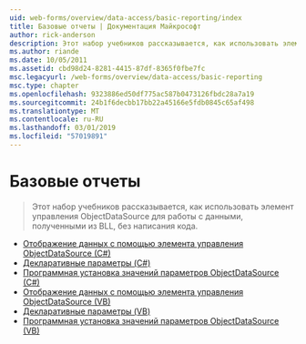 ```yaml
---
uid: web-forms/overview/data-access/basic-reporting/index
title: Базовые отчеты | Документация Майкрософт
author: rick-anderson
description: Этот набор учебников рассказывается, как использовать элемент управления ObjectDataSource для работы с данными, полученными из BLL, без написания кода.
ms.author: riande
ms.date: 10/05/2011
ms.assetid: cbd98d24-8281-4415-87df-8365f0fbe7fc
msc.legacyurl: /web-forms/overview/data-access/basic-reporting
msc.type: chapter
ms.openlocfilehash: 9323886ed50df775ac587b0473126fbdc28a7a19
ms.sourcegitcommit: 24b1f6decbb17bb22a45166e5fdb0845c65af498
ms.translationtype: MT
ms.contentlocale: ru-RU
ms.lasthandoff: 03/01/2019
ms.locfileid: "57019891"
---
```

<a name="basic-reporting"></a>Базовые отчеты
====================
> Этот набор учебников рассказывается, как использовать элемент управления ObjectDataSource для работы с данными, полученными из BLL, без написания кода.


- [Отображение данных с помощью элемента управления ObjectDataSource (C#)](displaying-data-with-the-objectdatasource-cs.md)
- [Декларативные параметры (C#)](declarative-parameters-cs.md)
- [Программная установка значений параметров ObjectDataSource (C#)](programmatically-setting-the-objectdatasource-s-parameter-values-cs.md)
- [Отображение данных с помощью элемента управления ObjectDataSource (VB)](displaying-data-with-the-objectdatasource-vb.md)
- [Декларативные параметры (VB)](declarative-parameters-vb.md)
- [Программная установка значений параметров ObjectDataSource (VB)](programmatically-setting-the-objectdatasource-s-parameter-values-vb.md)
